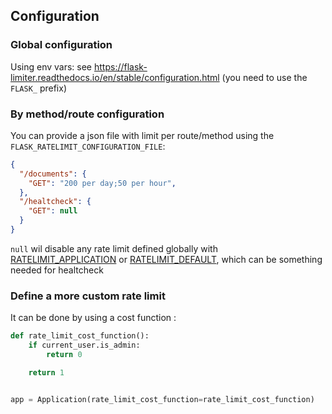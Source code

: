 ## Configuration

### Global configuration
Using env vars: see https://flask-limiter.readthedocs.io/en/stable/configuration.html (you need to use the `FLASK_` prefix)

### By method/route configuration

You can provide a json file with limit per route/method using the `FLASK_RATELIMIT_CONFIGURATION_FILE`:

```json
{
  "/documents": {
    "GET": "200 per day;50 per hour",
  },
  "/healtcheck": {
    "GET": null
  }
}
```

`null` wil disable any rate limit defined globally with [RATELIMIT_APPLICATION](https://flask-limiter.readthedocs.io/en/stable/configuration.html#RATELIMIT_APPLICATION) or [RATELIMIT_DEFAULT](https://flask-limiter.readthedocs.io/en/stable/configuration.html#RATELIMIT_DEFAULT), which can be something needed for healtcheck

### Define a more custom rate limit 

It can be done by using a cost function : 

```python
def rate_limit_cost_function():
    if current_user.is_admin:
        return 0

    return 1


app = Application(rate_limit_cost_function=rate_limit_cost_function)
```
